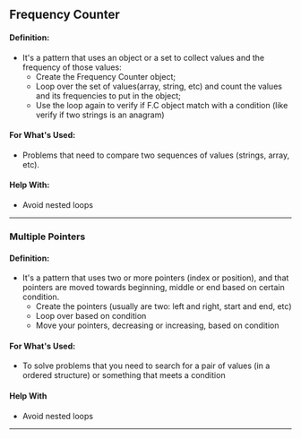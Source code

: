 ## Frequency Counter
#### Definition:
- It's a pattern that uses an object or a set to collect values and the frequency of those values:
	- Create the Frequency Counter object;
	- Loop over the set of values(array, string, etc) and count the values and its frequencies to put in the object;
	- Use the loop again to verify if F.C object match with a condition (like verify if two strings is an anagram)
#### For What's Used:
- Problems that need to compare two sequences of values (strings, array, etc).
#### Help With:
- Avoid nested loops
---

### Multiple Pointers
#### Definition:
- It's a pattern that uses two or more pointers (index or position), and that pointers are moved towards 
beginning, middle or end based on certain condition.
   - Create the pointers (usually are two: left and right, start and end, etc)
   - Loop over based on condition
   - Move your pointers, decreasing or increasing, based on condition
#### For What's Used:
- To solve problems that you need to search for a pair of values (in a ordered structure) or something
that meets a condition
#### Help With
- Avoid nested loops
---
